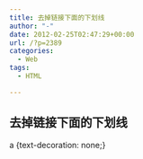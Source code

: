 ```yaml
---
title: 去掉链接下面的下划线
author: "-"
date: 2012-02-25T02:47:29+00:00
url: /?p=2389
categories:
  - Web
tags:
  - HTML

---
```

## 去掉链接下面的下划线
a {text-decoration: none;}